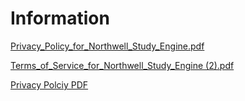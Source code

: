 # Information

[Privacy_Policy_for_Northwell_Study_Engine.pdf](https://github.com/Northwell-Activate/Information/files/8969849/Privacy_Policy_for_Northwell_Study_Engine.2.2.pdf)

[Terms_of_Service_for_Northwell_Study_Engine (2).pdf](https://github.com/Northwell-Activate/Information/files/8969851/Terms_of_Service_for_Northwell_Study_Engine.2.pdf)


<a href="https://github.com/Northwell-Activate/Information/files/8969849/Privacy_Policy_for_Northwell_Study_Engine.2.2.pdf" target="_blank">Privacy Polciy PDF</a>

